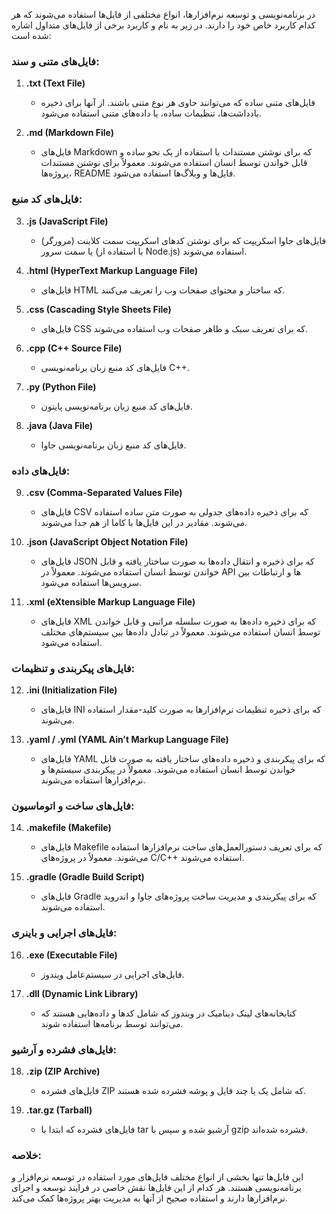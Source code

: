 در برنامه‌نویسی و توسعه نرم‌افزارها، انواع مختلفی از فایل‌ها استفاده می‌شوند که هر کدام کاربرد خاص خود را دارند. در زیر به نام و کاربرد برخی از فایل‌های متداول اشاره شده است:

### فایل‌های متنی و سند:

1. **.txt (Text File)**
   - فایل‌های متنی ساده که می‌توانند حاوی هر نوع متنی باشند. از آنها برای ذخیره یادداشت‌ها، تنظیمات ساده، یا داده‌های متنی استفاده می‌شود.

2. **.md (Markdown File)**
   - فایل‌های 
   Markdown
    که برای نوشتن مستندات با استفاده از یک نحو ساده و قابل خواندن توسط انسان استفاده می‌شوند. معمولاً برای نوشتن مستندات پروژه‌ها، 
    README
     فایل‌ها و وبلاگ‌ها استفاده می‌شود.

### فایل‌های کد منبع:

3. **.js (JavaScript File)**
   - فایل‌های جاوا اسکریپت که برای نوشتن کدهای اسکریپت سمت کلاینت (مرورگر) یا سمت سرور (با استفاده از 
   Node.js)
    استفاده می‌شوند.

4. **.html (HyperText Markup Language File)**
   - فایل‌های 
   HTML
    که ساختار و محتوای صفحات وب را تعریف می‌کنند.

5. **.css (Cascading Style Sheets File)**
   - فایل‌های 
   CSS
    که برای تعریف سبک و ظاهر صفحات وب استفاده می‌شوند.

6. **.cpp (C++ Source File)**
   - فایل‌های کد منبع زبان برنامه‌نویسی 
   C++.

7. **.py (Python File)**
   - فایل‌های کد منبع زبان برنامه‌نویسی پایتون.

8. **.java (Java File)**
   - فایل‌های کد منبع زبان برنامه‌نویسی جاوا.

### فایل‌های داده:

9. **.csv (Comma-Separated Values File)**
   - فایل‌های 
   CSV
    که برای ذخیره داده‌های جدولی به صورت متن ساده استفاده می‌شوند. مقادیر در این فایل‌ها با کاما از هم جدا می‌شوند.

10. **.json (JavaScript Object Notation File)**
    - فایل‌های 
    JSON
     که برای ذخیره و انتقال داده‌ها به صورت ساختار یافته و قابل خواندن توسط انسان استفاده می‌شوند. معمولاً در 
     API
      ها و ارتباطات بین سرویس‌ها استفاده می‌شود.

11. **.xml (eXtensible Markup Language File)**
    - فایل‌های 
    XML
     که برای ذخیره داده‌ها به صورت سلسله مراتبی و قابل خواندن توسط انسان استفاده می‌شوند. معمولاً در تبادل داده‌ها بین سیستم‌های مختلف استفاده می‌شود.

### فایل‌های پیکربندی و تنظیمات:

12. **.ini (Initialization File)**
    - فایل‌های 
    INI
     که برای ذخیره تنظیمات نرم‌افزارها به صورت کلید-مقدار استفاده می‌شوند.

13. **.yaml / .yml (YAML Ain't Markup Language File)**
    - فایل‌های 
    YAML
     که برای پیکربندی و ذخیره داده‌های ساختار یافته به صورت قابل خواندن توسط انسان استفاده می‌شوند. معمولاً در پیکربندی سیستم‌ها و نرم‌افزارها استفاده می‌شوند.

### فایل‌های ساخت و اتوماسیون:

14. **.makefile (Makefile)**
    - فایل‌های 
    Makefile
     که برای تعریف دستورالعمل‌های ساخت نرم‌افزارها استفاده می‌شوند. معمولاً در پروژه‌های 
     C/C++
      استفاده می‌شوند.

15. **.gradle (Gradle Build Script)**
    - فایل‌های 
    Gradle
     که برای پیکربندی و مدیریت ساخت پروژه‌های جاوا و اندروید استفاده می‌شوند.

### فایل‌های اجرایی و باینری:

16. **.exe (Executable File)**
    - فایل‌های اجرایی در سیستم‌عامل ویندوز.

17. **.dll (Dynamic Link Library)**
    - کتابخانه‌های لینک دینامیک در ویندوز که شامل کدها و داده‌هایی هستند که می‌توانند توسط برنامه‌ها استفاده شوند.

### فایل‌های فشرده و آرشیو:

18. **.zip (ZIP Archive)**
    - فایل‌های فشرده 
    ZIP
     که شامل یک یا چند فایل و پوشه فشرده شده هستند.

19. **.tar.gz (Tarball)**
    - فایل‌های فشرده که ابتدا با 
    tar
     آرشیو شده و سپس با 
     gzip
      فشرده شده‌اند.

### خلاصه:

این فایل‌ها تنها بخشی از انواع مختلف فایل‌های مورد استفاده در توسعه نرم‌افزار و برنامه‌نویسی هستند. هر کدام از این فایل‌ها نقش خاصی در فرایند توسعه و اجرای نرم‌افزارها دارند و استفاده صحیح از آنها به مدیریت بهتر پروژه‌ها کمک می‌کند.